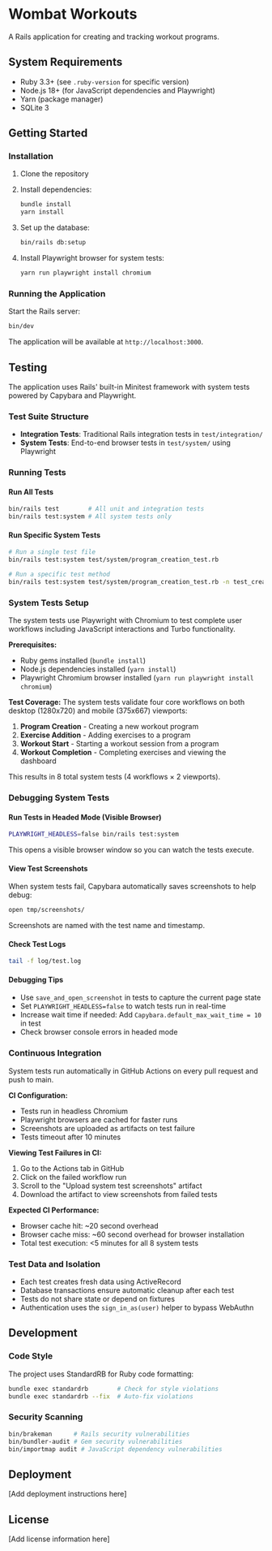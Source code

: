 # Wombat Workouts

A Rails application for creating and tracking workout programs.

## System Requirements

- Ruby 3.3+ (see `.ruby-version` for specific version)
- Node.js 18+ (for JavaScript dependencies and Playwright)
- Yarn (package manager)
- SQLite 3

## Getting Started

### Installation

1. Clone the repository
2. Install dependencies:
   ```bash
   bundle install
   yarn install
   ```

3. Set up the database:
   ```bash
   bin/rails db:setup
   ```

4. Install Playwright browser for system tests:
   ```bash
   yarn run playwright install chromium
   ```

### Running the Application

Start the Rails server:
```bash
bin/dev
```

The application will be available at `http://localhost:3000`.

## Testing

The application uses Rails' built-in Minitest framework with system tests powered by Capybara and Playwright.

### Test Suite Structure

- **Integration Tests**: Traditional Rails integration tests in `test/integration/`
- **System Tests**: End-to-end browser tests in `test/system/` using Playwright

### Running Tests

#### Run All Tests
```bash
bin/rails test        # All unit and integration tests
bin/rails test:system # All system tests only
```

#### Run Specific System Tests
```bash
# Run a single test file
bin/rails test:system test/system/program_creation_test.rb

# Run a specific test method
bin/rails test:system test/system/program_creation_test.rb -n test_creating_program_on_desktop
```

### System Tests Setup

The system tests use Playwright with Chromium to test complete user workflows including JavaScript interactions and Turbo functionality.

**Prerequisites:**
- Ruby gems installed (`bundle install`)
- Node.js dependencies installed (`yarn install`)
- Playwright Chromium browser installed (`yarn run playwright install chromium`)

**Test Coverage:**
The system tests validate four core workflows on both desktop (1280x720) and mobile (375x667) viewports:

1. **Program Creation** - Creating a new workout program
2. **Exercise Addition** - Adding exercises to a program
3. **Workout Start** - Starting a workout session from a program
4. **Workout Completion** - Completing exercises and viewing the dashboard

This results in 8 total system tests (4 workflows × 2 viewports).

### Debugging System Tests

#### Run Tests in Headed Mode (Visible Browser)
```bash
PLAYWRIGHT_HEADLESS=false bin/rails test:system
```

This opens a visible browser window so you can watch the tests execute.

#### View Test Screenshots
When system tests fail, Capybara automatically saves screenshots to help debug:

```bash
open tmp/screenshots/
```

Screenshots are named with the test name and timestamp.

#### Check Test Logs
```bash
tail -f log/test.log
```

#### Debugging Tips
- Use `save_and_open_screenshot` in tests to capture the current page state
- Set `PLAYWRIGHT_HEADLESS=false` to watch tests run in real-time
- Increase wait time if needed: Add `Capybara.default_max_wait_time = 10` in test
- Check browser console errors in headed mode

### Continuous Integration

System tests run automatically in GitHub Actions on every pull request and push to main.

**CI Configuration:**
- Tests run in headless Chromium
- Playwright browsers are cached for faster runs
- Screenshots are uploaded as artifacts on test failure
- Tests timeout after 10 minutes

**Viewing Test Failures in CI:**
1. Go to the Actions tab in GitHub
2. Click on the failed workflow run
3. Scroll to the "Upload system test screenshots" artifact
4. Download the artifact to view screenshots from failed tests

**Expected CI Performance:**
- Browser cache hit: ~20 second overhead
- Browser cache miss: ~60 second overhead for browser installation
- Total test execution: <5 minutes for all 8 system tests

### Test Data and Isolation

- Each test creates fresh data using ActiveRecord
- Database transactions ensure automatic cleanup after each test
- Tests do not share state or depend on fixtures
- Authentication uses the `sign_in_as(user)` helper to bypass WebAuthn

## Development

### Code Style

The project uses StandardRB for Ruby code formatting:

```bash
bundle exec standardrb        # Check for style violations
bundle exec standardrb --fix  # Auto-fix violations
```

### Security Scanning

```bash
bin/brakeman      # Rails security vulnerabilities
bin/bundler-audit # Gem security vulnerabilities
bin/importmap audit # JavaScript dependency vulnerabilities
```

## Deployment

[Add deployment instructions here]

## License

[Add license information here]
